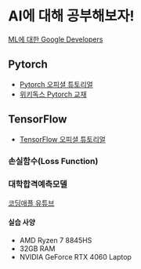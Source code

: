 # AI에 대해 공부해보자!


[ML에 대한 Google Developers](https://developers.google.com/machine-learning/crash-course/classification/programming-exercise?hl=ko)

## Pytorch

- [Pytorch 오피셜 튜토리얼](https://docs.pytorch.org/tutorials/)
- [위키독스 Pytorch 교재](https://wikidocs.net/book/2788)

## TensorFlow

- [TensorFlow 오피셜 튜토리얼](https://www.tensorflow.org/tutorials?hl=ko)

### 손실함수(Loss Function)

### 대학합격예측모델

[코딩애플 유튜브](https://www.youtube.com/watch?v=8ftqlASt6HY&list=PLfLgtT94nNq1DrREU_qG2w4yd2ZzJb-FG&index=10)



#### 실습 사양
- AMD Ryzen 7 8845HS
- 32GB RAM
- NVIDIA GeForce RTX 4060 Laptop
